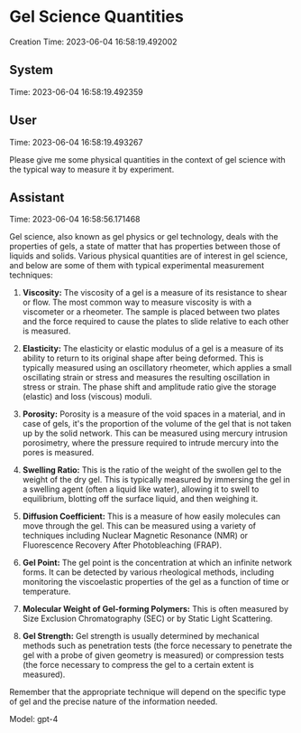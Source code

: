 # Gel Science Quantities

Creation Time: 2023-06-04 16:58:19.492002

## System

Time: 2023-06-04 16:58:19.492359



## User

Time: 2023-06-04 16:58:19.493267

Please give me some physical quantities in the context of gel science with the typical way to measure it by experiment.

## Assistant

Time: 2023-06-04 16:58:56.171468

Gel science, also known as gel physics or gel technology, deals with the properties of gels, a state of matter that has properties between those of liquids and solids. Various physical quantities are of interest in gel science, and below are some of them with typical experimental measurement techniques:

1. **Viscosity:** The viscosity of a gel is a measure of its resistance to shear or flow. The most common way to measure viscosity is with a viscometer or a rheometer. The sample is placed between two plates and the force required to cause the plates to slide relative to each other is measured.

2. **Elasticity:** The elasticity or elastic modulus of a gel is a measure of its ability to return to its original shape after being deformed. This is typically measured using an oscillatory rheometer, which applies a small oscillating strain or stress and measures the resulting oscillation in stress or strain. The phase shift and amplitude ratio give the storage (elastic) and loss (viscous) moduli.

3. **Porosity:** Porosity is a measure of the void spaces in a material, and in case of gels, it's the proportion of the volume of the gel that is not taken up by the solid network. This can be measured using mercury intrusion porosimetry, where the pressure required to intrude mercury into the pores is measured.

4. **Swelling Ratio:** This is the ratio of the weight of the swollen gel to the weight of the dry gel. This is typically measured by immersing the gel in a swelling agent (often a liquid like water), allowing it to swell to equilibrium, blotting off the surface liquid, and then weighing it.

5. **Diffusion Coefficient:** This is a measure of how easily molecules can move through the gel. This can be measured using a variety of techniques including Nuclear Magnetic Resonance (NMR) or Fluorescence Recovery After Photobleaching (FRAP).

6. **Gel Point:** The gel point is the concentration at which an infinite network forms. It can be detected by various rheological methods, including monitoring the viscoelastic properties of the gel as a function of time or temperature.

7. **Molecular Weight of Gel-forming Polymers:** This is often measured by Size Exclusion Chromatography (SEC) or by Static Light Scattering.

8. **Gel Strength:** Gel strength is usually determined by mechanical methods such as penetration tests (the force necessary to penetrate the gel with a probe of given geometry is measured) or compression tests (the force necessary to compress the gel to a certain extent is measured).

Remember that the appropriate technique will depend on the specific type of gel and the precise nature of the information needed.


Model: gpt-4
